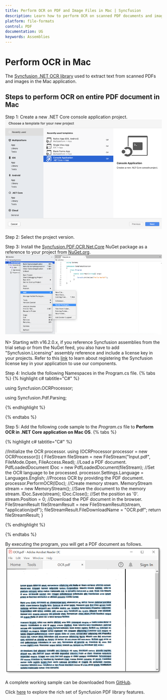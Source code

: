 ```yaml
---
title: Perform OCR on PDF and Image Files in Mac | Syncfusion
description: Learn how to perform OCR on scanned PDF documents and images in WPF with different Tesseract versions using Syncfusion .NET OCR library. 
platform: file-formats
control: PDF
documentation: UG
keywords: Assemblies
--- 
```


# Perform OCR in Mac 

The [Syncfusion .NET OCR library](https://www.syncfusion.com/document-processing/pdf-framework/net/pdf-library/ocr-process) used to extract text from scanned PDFs and images in the Mac application.

## Steps to perform OCR on entire PDF document in Mac

Step 1: Create a new .NET Core console application project.
![Mac OS console application](OCR-Images/Mac_OS_Console.png)

Step 2: Select the project version.

Step 3: Install the [Syncfusion.PDF.OCR.Net.Core](https://www.nuget.org/packages/Syncfusion.PDF.OCR.Net.Core) NuGet package as a reference to your project from [NuGet.org](https://www.nuget.org/).
![Mac OS NuGet path](OCR-Images/Mac_OS_NuGet_path.png)

N> Starting with v16.2.0.x, if you reference Syncfusion assemblies from the trial setup or from the NuGet feed, you also have to add "Syncfusion.Licensing" assembly reference and include a license key in your projects. Refer to this [link](https://help.syncfusion.com/common/essential-studio/licensing/overview) to learn about registering the Syncfusion license key in your application to use our components.

Step 4: Include the following Namespaces in the Program.cs file.
{% tabs %}
{% highlight c# tabtitle="C#" %}

using Syncfusion.OCRProcessor;

using Syncfusion.Pdf.Parsing;

{% endhighlight %}

{% endtabs %}

Step 5: Add the following code sample to the *Program.cs* file to **Perform OCR in .NET Core application on Mac OS**.
{% tabs %}

{% highlight c# tabtitle="C#" %}

//Initialize the OCR processor.
using (OCRProcessor processor = new OCRProcessor())
{
   FileStream fileStream = new FileStream("Input.pdf", FileMode.Open, FileAccess.Read);
   //Load a PDF document.
   PdfLoadedDocument lDoc = new PdfLoadedDocument(fileStream);
   //Set the OCR language to be processed.
   processor.Settings.Language = Languages.English;
   //Process OCR by providing the PDF document.
   processor.PerformOCR(lDoc);
   //Create memory stream.
   MemoryStream stream = new MemoryStream();
   //Save the document to the memory stream.
   lDoc.Save(stream);
   lDoc.Close();
   //Set the position as '0'.
   stream.Position = 0;
   //Download the PDF document in the browser.
   FileStreamResult fileStreamResult = new FileStreamResult(stream, "application/pdf");
   fileStreamResult.FileDownloadName = "OCR.pdf";
   return fileStreamResult;
}

{% endhighlight %}

{% endtabs %}


By executing the program, you will get a PDF document as follows. 
![WPF OCR output screenshot](OCR-Images/Output.png)

A complete working sample can be downloaded from [GitHub](https://github.com/SyncfusionExamples/OCR-csharp-examples/tree/master/Mac).

Click [here](https://www.syncfusion.com/document-processing/pdf-framework/net) to explore the rich set of Syncfusion PDF library features.

